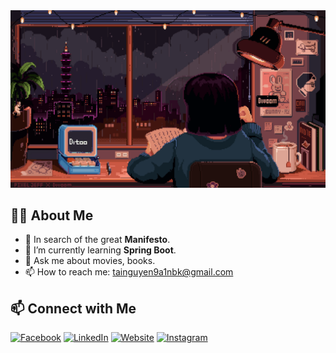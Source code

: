 <img src="assets/4.gif"/>

## 👨‍💻 About Me

-   🔭 In search of the great **Manifesto**.
-   🌱 I’m currently learning **Spring Boot**.
-   💬 Ask me about movies, books.
-   📫 How to reach me: tainguyen9a1nbk@gmail.com

## 📫 Connect with Me

[![Facebook](https://img.shields.io/badge/Facebook-%231877F2.svg?style=flat&logo=facebook&logoColor=white)](https://www.facebook.com/neyugniat1607/)
[![LinkedIn](https://img.shields.io/badge/LinkedIn-%230077B5.svg?style=flat&logo=linkedin&logoColor=white)](https://www.linkedin.com/in/neyugniat16072003/)
[![Website](https://img.shields.io/badge/Website-%23000000.svg?style=flat&logo=About.me&logoColor=white)](https://yourwebsite.com)
[![Instagram](https://img.shields.io/badge/Instagram-%23E4405F.svg?style=flat&logo=instagram&logoColor=white)](https://www.instagram.com/neyugn_iat/)
